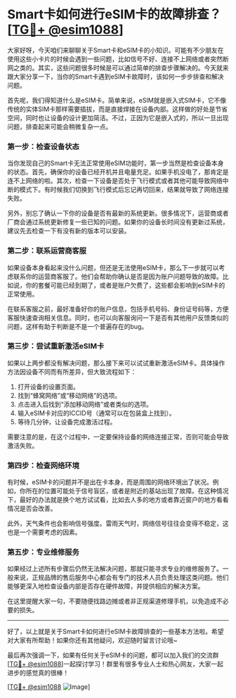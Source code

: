 # Smart卡如何进行eSIM卡的故障排查？[[TG💪+ @esim1088](https://t.me/s/esim1088)]

大家好呀，今天咱们来聊聊关于Smart卡和eSIM卡的小知识。可能有不少朋友在使用这些小卡片的时候会遇到一些问题，比如信号不好、连接不上网络或者突然断网之类的。其实，这些问题很多时候是可以通过简单的排查步骤解决的。今天就来跟大家分享一下，当你的Smart卡遇到eSIM卡故障时，该如何一步步排查和解决问题。

首先呢，我们得知道什么是eSIM卡。简单来说，eSIM就是嵌入式SIM卡，它不像传统的实体SIM卡那样需要插拔，而是直接焊接在设备内部。这样做的好处是节省空间，同时也让设备的设计更加简洁。不过，正因为它是嵌入式的，所以一旦出现问题，排查起来可能会稍微复杂一点。

### 第一步：检查设备状态

当你发现自己的Smart卡无法正常使用eSIM功能时，第一步当然是检查设备本身的状态。首先，确保你的设备已经开机并且电量充足。如果手机没电了，那肯定是连不上网络的啦。其次，检查一下设备是否处于飞行模式或者其他可能导致网络中断的模式下。有时候我们切换到飞行模式后忘记再切回来，结果就导致了网络连接失败。

另外，别忘了确认一下你的设备是否有最新的系统更新。很多情况下，运营商或者厂商会通过系统更新修复一些已知的问题。如果你的设备长时间没有更新过系统，建议先去检查一下有没有新的版本可以安装。

### 第二步：联系运营商客服

如果设备本身看起来没什么问题，但还是无法使用eSIM卡，那么下一步就可以考虑联系你的运营商客服了。他们会帮助你确认是否是因为账户问题导致的故障。比如说，你的套餐可能已经到期了，或者是账户欠费了，这些都会影响到eSIM卡的正常使用。

在联系客服之前，最好准备好你的账户信息，包括手机号码、身份证号码等，方便客服快速查询相关信息。同时，也可以向客服询问一下是否有其他用户反馈类似的问题，这样有助于判断是不是一个普遍存在的bug。

### 第三步：尝试重新激活eSIM卡

如果以上两步都没有解决问题，那么接下来可以试试重新激活eSIM卡。具体操作方法因设备不同而有所差异，但大致流程如下：

1. 打开设备的设置页面。
2. 找到“蜂窝网络”或“移动网络”的选项。
3. 点击进入后找到“添加移动网络”或者类似的选项。
4. 输入eSIM卡对应的ICCID号（通常可以在包装盒上找到）。
5. 等待几分钟，让设备完成激活过程。

需要注意的是，在这个过程中，一定要保持设备的网络连接正常，否则可能会导致激活失败。

### 第四步：检查网络环境

有时候，eSIM卡的问题并不是出在卡本身，而是周围的网络环境出了状况。例如，你所在的位置可能处于信号盲区，或者是附近的基站出现了故障。在这种情况下，最好的办法就是换个地方试试看，比如去人多的地方或者靠近窗户的地方看看情况是否会改善。

此外，天气条件也会影响信号强度。雷雨天气时，网络信号往往会变得不稳定，这也是一个需要考虑的因素。

### 第五步：专业维修服务

如果经过上述所有步骤后仍然无法解决问题，那就只能寻求专业的维修服务了。一般来说，正规品牌的售后服务中心都会有专门的技术人员负责处理这类问题。他们能够更深入地检查设备内部是否存在硬件故障，并提供相应的解决方案。

在这里提醒大家一句，不要随便找路边摊或者非正规渠道修理手机，以免造成不必要的损失。

---

好了，以上就是关于Smart卡如何进行eSIM卡故障排查的一些基本方法啦。希望对大家有所帮助！如果你还有其他疑问，欢迎随时留言讨论哦~ 

最后再次强调一下，如果有任何关于eSIM卡的问题，都可以加入我们的交流群[[TG💪+ @esim1088](https://t.me/s/esim1088)]一起探讨学习！群里有很多专业人士和热心网友，大家一起进步的感觉真的很棒！

[[TG💪+ @esim1088](https://t.me/s/esim1088) ![Image](https://i.postimg.cc/4NQfJmqS/Snipaste-2025-05-13-00-14-12.png)]